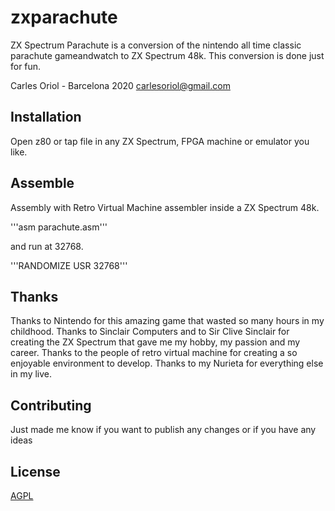 # zxparachute

ZX Spectrum Parachute is a conversion of the nintendo all time classic parachute gameandwatch to ZX Spectrum 48k.
This conversion is done just for fun.

Carles Oriol - Barcelona 2020
carlesoriol@gmail.com

## Installation

Open z80 or tap file in any ZX Spectrum, FPGA machine or emulator you like.

## Assemble

Assembly with Retro Virtual Machine assembler inside a ZX Spectrum 48k.

'''asm parachute.asm'''

and run at 32768.

'''RANDOMIZE USR 32768'''

## Thanks

Thanks to Nintendo for this amazing game that wasted so many hours in my childhood.
Thanks to Sinclair Computers and to Sir Clive Sinclair for creating the ZX Spectrum that gave me my hobby, my passion and my career.
Thanks to the people of retro virtual machine for creating a so enjoyable environment to develop.
Thanks to my Nurieta for everything else in my live.

## Contributing
Just made me know if you want to publish any changes or if you have any ideas

## License
[AGPL](https://choosealicense.com/licenses/agpl/)